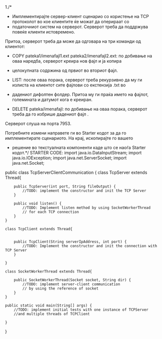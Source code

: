 1./*
* Имплементирајте сервер-клиент сценарио со користење на TCP протоколот во кое клиентите ќе можат да оперираат со
* податочниот систем на серверот. Серверот треба да поддржува повеќе клиенти истовремено.

Притоа, серверот треба да може да одговара на три команди од клиентот:

- COPY pateka1/imenafajl1.ext pateka2/imenafajl2.ext: по добивање на оваа наредба, серверот креира нов фајл и ја копира
* целокупната содржина од првиот во вториот фајл.

- LIST: после оваа порака, серверот треба рекурзивно да му ги излиста на клиентот сите фајлови со екстензија .txt во
* дадениот дифолтен фолдер. Притоа му ги праќа името на фајлот, големината и датумот кога е креиран.

- DELETE pateka/imenafajl: по добивање на оваа порака, серверот треба да го избрише дадениот фајл .

Серверот слуша на порта 7953.

Потребните измени направете ги во Starter кодот за да го имплементирате сценариото. На крај, ископирајте го вашето
* решение во текстуалната компоненти каде што се наоѓа Starter кодот.*/
STARTER CODE:
import java.io.DataInputStream;
import java.io.IOException;
import java.net.ServerSocket;
import java.net.Socket;

public class TcpServerClientCommunication {
    class TcpServer extends Thread{

        public TcpServer(int port, String fileOutput) {
            //TODO: implement the constructor and init the TCP Server
        }

        public void listen() {
            //TODO: Implement listen method by using SocketWorkerThread
            // for each TCP connection
        }
    }

    class TcpClient extends Thread{


        public TcpClient(String serverIpAddress, int port) {
            //TODO: Implement the constructor and init the connection with TCP Server
        }

    }

    class SocketWorkerThread extends Thread{

        public SocketWorkerThread(Socket socket, String dir) {
            //TODO: implement server-client communication
            // by using the reference of socket
        }
    }

    public static void main(String[] args) {
        //TODO: implement initial tests with one instance of TCPServer
        //and multiple threads of TCPClient

    }
}
